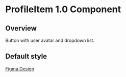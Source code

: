 # ProfileItem 1.0 Component

## Overview

Button with user avatar and dropdown list.

## Default style
[Figma Design](https://www.figma.com/design/Q3aIuqsK0HWrUrOElSFEIb/TORCH-Glare-V1.5?node-id=4577-141789&t=2QClKl4mHvwfXWlA-4)











